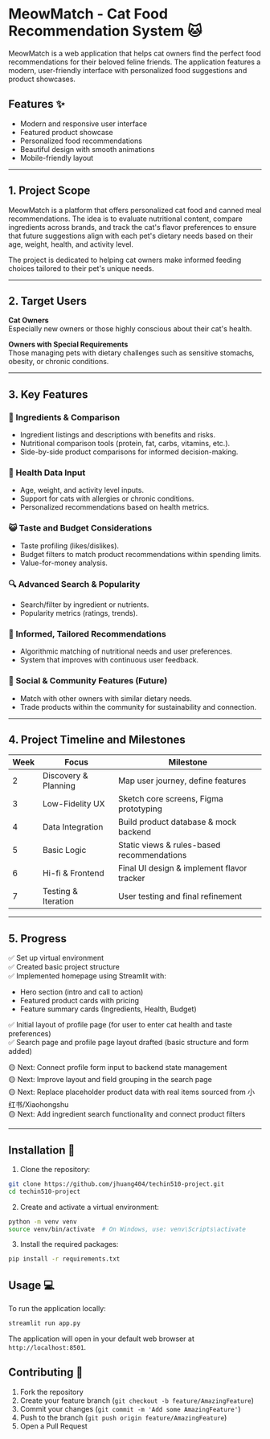 # MeowMatch - Cat Food Recommendation System 🐱

MeowMatch is a web application that helps cat owners find the perfect food recommendations for their beloved feline friends. The application features a modern, user-friendly interface with personalized food suggestions and product showcases.

## Features ✨

- Modern and responsive user interface
- Featured product showcase
- Personalized food recommendations
- Beautiful design with smooth animations
- Mobile-friendly layout

---

## 1. Project Scope

MeowMatch is a platform that offers personalized cat food and canned meal recommendations. The idea is to evaluate nutritional content, compare ingredients across brands, and track the cat's flavor preferences to ensure that future suggestions align with each pet's dietary needs based on their age, weight, health, and activity level.

The project is dedicated to helping cat owners make informed feeding choices tailored to their pet's unique needs.

---

## 2. Target Users

**Cat Owners**  
Especially new owners or those highly conscious about their cat's health.

**Owners with Special Requirements**  
Those managing pets with dietary challenges such as sensitive stomachs, obesity, or chronic conditions.

---

## 3. Key Features

### 🥩 Ingredients & Comparison

- Ingredient listings and descriptions with benefits and risks.
- Nutritional comparison tools (protein, fat, carbs, vitamins, etc.).
- Side-by-side product comparisons for informed decision-making.

### 🏥 Health Data Input

- Age, weight, and activity level inputs.
- Support for cats with allergies or chronic conditions.
- Personalized recommendations based on health metrics.

### 😺 Taste and Budget Considerations

- Taste profiling (likes/dislikes).
- Budget filters to match product recommendations within spending limits.
- Value-for-money analysis.

### 🔍 Advanced Search & Popularity

- Search/filter by ingredient or nutrients.
- Popularity metrics (ratings, trends).

### 🎯 Informed, Tailored Recommendations

- Algorithmic matching of nutritional needs and user preferences.
- System that improves with continuous user feedback.

### 🤝 Social & Community Features (Future)

- Match with other owners with similar dietary needs.
- Trade products within the community for sustainability and connection.

---

## 4. Project Timeline and Milestones

| Week | Focus | Milestone |
|------|-------|-----------|
| 2 | Discovery & Planning | Map user journey, define features |
| 3 | Low-Fidelity UX | Sketch core screens, Figma prototyping |
| 4 | Data Integration | Build product database & mock backend |
| 5 | Basic Logic | Static views & rules-based recommendations |
| 6 | Hi-fi & Frontend | Final UI design & implement flavor tracker |
| 7 | Testing & Iteration | User testing and final refinement |

---

## 5. Progress

✅ Set up virtual environment  
✅ Created basic project structure  
✅ Implemented homepage using Streamlit with:
- Hero section (intro and call to action)
- Featured product cards with pricing
- Feature summary cards (Ingredients, Health, Budget)  

✅ Initial layout of profile page (for user to enter cat health and taste preferences)  
✅ Search page and profile page layout drafted (basic structure and form added)  


🟡 Next: Connect profile form input to backend state management  
🟡 Next: Improve layout and field grouping in the search page  
🟡 Next: Replace placeholder product data with real items sourced from 小红书/Xiaohongshu  
🟡 Next: Add ingredient search functionality and connect product filters  

---

## Installation 🚀

1. Clone the repository:
```bash
git clone https://github.com/jhuang404/techin510-project.git
cd techin510-project
```

2. Create and activate a virtual environment:
```bash
python -m venv venv
source venv/bin/activate  # On Windows, use: venv\Scripts\activate
```

3. Install the required packages:
```bash
pip install -r requirements.txt
```

## Usage 💻

To run the application locally:

```bash
streamlit run app.py
```

The application will open in your default web browser at `http://localhost:8501`.


## Contributing 🤝

1. Fork the repository
2. Create your feature branch (`git checkout -b feature/AmazingFeature`)
3. Commit your changes (`git commit -m 'Add some AmazingFeature'`)
4. Push to the branch (`git push origin feature/AmazingFeature`)
5. Open a Pull Request

